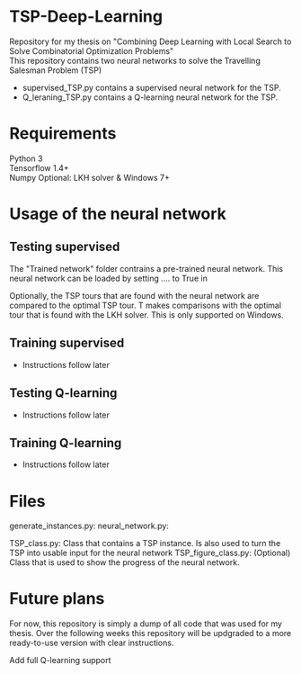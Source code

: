 # TSP-Deep-Learning
Repository for my thesis on "Combining Deep Learning with Local Search to Solve Combinatorial Optimization Problems"  
This repository contains two neural networks to solve the Travelling Salesman Problem (TSP)  
- supervised_TSP.py contains a supervised neural network for the TSP.  
- Q_leraning_TSP.py contains a Q-learning neural network for the TSP.  


# Requirements
Python 3  
Tensorflow 1.4+  
Numpy 
Optional: LKH solver & Windows 7+


# Usage of the neural network

## Testing supervised
The "Trained network" folder contrains a pre-trained neural network. This neural network can be loaded by setting .... to True in 

Optionally, the TSP tours that are found with the neural network are compared to the optimal TSP tour. T makes comparisons with the optimal tour that is found with the LKH solver. This is only supported on Windows. 

## Training supervised
- Instructions follow later  
<!---
For a full description of how this, take a look at my thesis that is included in the ... folder.
--> 

## Testing Q-learning
- Instructions follow later

## Training Q-learning
- Instructions follow later

# Files
generate_instances.py: 
neural_network.py: 

TSP_class.py: Class that contains a TSP instance. Is also used to turn the TSP into usable input for the neural network
TSP_figure_class.py: (Optional) Class that is used to show the progress of the neural network.




# Future plans
For now, this repository is simply a dump of all code that was used for my thesis.
Over the following weeks this repository will be updgraded to a more ready-to-use version with clear instructions.

Add full Q-learning support



